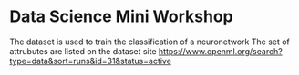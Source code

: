 # Data Science Mini Workshop
The dataset is used to train the classification of a neuronetwork
The set of attrubutes are listed on the dataset site https://www.openml.org/search?type=data&sort=runs&id=31&status=active
